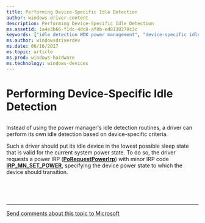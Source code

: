 ```yaml
---
title: Performing Device-Specific Idle Detection
author: windows-driver-content
description: Performing Device-Specific Idle Detection
ms.assetid: 1a4e3b66-f1dc-4dc8-af8b-ed8138270c3c
keywords: ["idle detection WDK power management", "device-specific idle detection WDK power management"]
ms.author: windowsdriverdev
ms.date: 06/16/2017
ms.topic: article
ms.prod: windows-hardware
ms.technology: windows-devices
---
```


# Performing Device-Specific Idle Detection


## <a href="" id="ddk-performing-device-specific-idle-detection-kg"></a>


Instead of using the power manager's idle detection routines, a driver can perform its own idle detection based on device-specific criteria.

Such a driver should put its idle device in the lowest possible sleep state that is valid for the current system power state. To do so, the driver requests a power IRP ([**PoRequestPowerIrp**](https://msdn.microsoft.com/library/windows/hardware/ff559734)) with minor IRP code [**IRP\_MN\_SET\_POWER**](https://msdn.microsoft.com/library/windows/hardware/ff551744), specifying the device power state to which the device should transition.

 

 


--------------------
[Send comments about this topic to Microsoft](mailto:wsddocfb@microsoft.com?subject=Documentation%20feedback%20%5Bkernel\kernel%5D:%20Performing%20Device-Specific%20Idle%20Detection%20%20RELEASE:%20%286/14/2017%29&body=%0A%0APRIVACY%20STATEMENT%0A%0AWe%20use%20your%20feedback%20to%20improve%20the%20documentation.%20We%20don't%20use%20your%20email%20address%20for%20any%20other%20purpose,%20and%20we'll%20remove%20your%20email%20address%20from%20our%20system%20after%20the%20issue%20that%20you're%20reporting%20is%20fixed.%20While%20we're%20working%20to%20fix%20this%20issue,%20we%20might%20send%20you%20an%20email%20message%20to%20ask%20for%20more%20info.%20Later,%20we%20might%20also%20send%20you%20an%20email%20message%20to%20let%20you%20know%20that%20we've%20addressed%20your%20feedback.%0A%0AFor%20more%20info%20about%20Microsoft's%20privacy%20policy,%20see%20http://privacy.microsoft.com/default.aspx. "Send comments about this topic to Microsoft")


